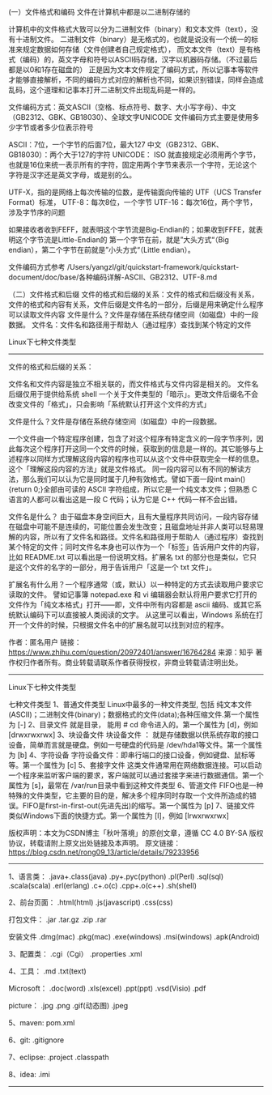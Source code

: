 (一）文件格式和编码
文件在计算机中都是以二进制存储的

计算机中的文件格式大致可以分为二进制文件（binary）和文本文件（text），没有十进制文件。
二进制文件（binary）是无格式的，也就是说没有一个统一的标准来规定数据如何存储（文件创建者自己规定格式），
而文本文件（text）是有格式（编码）的，英文字母和符号以ASCII码存储，汉字以机器码存储。（不过最后都是以0和1存在磁盘的）
正是因为文本文件规定了编码方式，所以记事本等软件才能够直接解析，不同的编码方式对应的解析也不同，如果识别错误，同样会造成乱码，这个道理和记事本打开二进制文件出现乱码是一样的。



文件编码方式：英文ASCII（空格、标点符号、数字、大小写字母）、中文（GB2312、GBK、GB18030）、全球文字UNICODE
文件编码方式主要是使用多少字节或者多少位表示符号

ASCII：7位，一个字节的后面7位，最大127
中文（GB2312、GBK、GB18030）：两个大于127的字符
UNICODE： ISO 就直接规定必须用两个字节，也就是16位来统一表示所有的字符，固定用两个字节来表示一个字符，无论这个字符是汉字还是英文字母，或是别的么。


UTF-X，指的是网络上每次传输的位数，是传输面向传输的 UTF（UCS Transfer Format）标准，
UTF-8：每次8位，一个字节
UTF-16：每次16位，两个字节，涉及字节序的问题

如果接收者收到FEFF，就表明这个字节流是Big-Endian的；如果收到FFFE，就表明这个字节流是Little-Endian的
第一个字节在前，就是”大头方式“（Big endian），第二个字节在前就是”小头方式“（Little endian）。


文件编码方式参考
/Users/yangzl/git/quickstart-framework/quickstart-document/doc/base/各种编码详解-ASCII、GB2312、UTF-8.md





（二）文件格式和后缀
文件的格式和后缀的关系：文件的格式和后缀没有关系，文件的格式和内容有关系，文件后缀是文件名的一部分，后缀是用来确定什么程序可以读取文件内容
文件是什么？文件是存储在系统存储空间（如磁盘）中的一段数据。
文件名：文件名和路径用于帮助人（通过程序）查找到某个特定的文件

Linux下七种文件类型

---------------------------------------------------------------------------------------------------------------------

文件的格式和后缀的关系：

文件名和文件内容是独立不相关联的，而文件格式与文件内容是相关的。
文件名后缀仅用于提供给系统 shell 一个关于文件类型的「暗示」。更改文件后缀名不会改变文件的「格式」，只会影响「系统默认打开这个文件的方式」



文件是什么？文件是存储在系统存储空间（如磁盘）中的一段数据。

一个文件由一个特定程序创建，包含了对这个程序有特定含义的一段字节序列，因此每次这个程序打开这同一个文件的时候，获取到的信息是一样的。其它能够与上述程序以同样方式理解这段内容的程序也可以从这个文件中获取完全一样的信息。这个「理解这段内容的方法」就是文件格式。
同一段内容可以有不同的解读方法，那么我们可以认为它是同时属于几种有效格式。譬如下面一段int main() {return 0;}全部由可读的 ASCII 字符组成，所以它是一个纯文本文件；但熟悉 C 语言的人都可以看出这是一段 C 代码；认为它是 C++ 代码一样不会出错。


文件名是什么？
由于磁盘本身空间巨大，且有大量程序共同访问，一段内容存储在磁盘中可能不是连续的，可能位置会发生改变；且磁盘地址并非人类可以轻易理解的内容，所以有了文件名和路径。文件名和路径用于帮助人（通过程序）查找到某个特定的文件；同时文件名本身也可以作为一个「标签」告诉用户文件的内容，比如 README.txt 可以看出是一份说明文档。扩展名 txt 的部分也是类似，它只是这个文件的名字的一部分，用于告诉用户「这是一个 txt 文件」。

扩展名有什么用？一个程序通常（或，默认）以一种特定的方式去读取用户要求它读取的文件。
譬如记事簿 notepad.exe 和 vi 编辑器会默认将用户要求它打开的文件作为「纯文本格式」打开——即，文件中所有内容都是 ascii 编码、或其它系统默认编码下可以直接被人类阅读的文字。
从这里可以看出，Windows 系统在打开一个文件的时候，只根据文件名中的扩展名就可以找到对应的程序。


作者：匿名用户
链接：https://www.zhihu.com/question/20972401/answer/16764284
来源：知乎
著作权归作者所有。商业转载请联系作者获得授权，非商业转载请注明出处。

---------------------------------------------------------------------------------------------------------------------

Linux下七种文件类型


七种文件类型
1、普通文件类型
Linux中最多的一种文件类型, 包括 纯文本文件(ASCII)；二进制文件(binary)；数据格式的文件(data);各种压缩文件.第一个属性为 [-]
2、目录文件
就是目录， 能用 # cd 命令进入的。第一个属性为 [d]，例如 [drwxrwxrwx]
3、块设备文件
块设备文件 ： 就是存储数据以供系统存取的接口设备，简单而言就是硬盘。例如一号硬盘的代码是 /dev/hda1等文件。第一个属性为 [b]
4、字符设备
字符设备文件：即串行端口的接口设备，例如键盘、鼠标等等。第一个属性为 [c]
5、套接字文件
这类文件通常用在网络数据连接。可以启动一个程序来监听客户端的要求，客户端就可以通过套接字来进行数据通信。第一个属性为 [s]，最常在 /var/run目录中看到这种文件类型
6、管道文件
FIFO也是一种特殊的文件类型，它主要的目的是，解决多个程序同时存取一个文件所造成的错误。FIFO是first-in-first-out(先进先出)的缩写。第一个属性为 [p]
7、链接文件
类似Windows下面的快捷方式。第一个属性为 [l]，例如 [lrwxrwxrwx]

版权声明：本文为CSDN博主「秋叶落境」的原创文章，遵循 CC 4.0 BY-SA 版权协议，转载请附上原文出处链接及本声明。
原文链接：https://blog.csdn.net/rong09_13/article/details/79233956

---------------------------------------------------------------------------------------------------------------------

1、语言类：
.java+.class(java)
.py+.pyc(python)
.pl(Perl)
.sql(sql)
.scala(scala)
.erl(erlang)
.c+.o(c)
.cpp+.o(c++)
.sh(shell)


2、前台页面：
.html(html)
.js(javascript)
.css(css)


打包文件：
.jar
.tar.gz
.zip
.rar


安装文件
.dmg(mac)
.pkg(mac)
.exe(windows)
.msi(windows)
.apk(Android)



3、配置类：
.cgi（Cgi）
.properties
.xml


4、工具：
.md
.txt(text)


Microsoft：
.doc(word)
.xls(excel)
.ppt(ppt)
.vsd(Visio)
.pdf

picture：
.jpg
.png
.gif(动态图)
.jpeg


5、maven:
pom.xml



6、git:
.gitignore


7、eclipse:
.project
.classpath


8、idea:
.imi


---------------------------------------------------------------------------------------------------------------------

